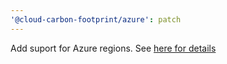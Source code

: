 ```yaml
---
'@cloud-carbon-footprint/azure': patch
---
```


Add suport for Azure regions. See [here for details](https://github.com/cloud-carbon-footprint/cloud-carbon-footprint/pull/823)
